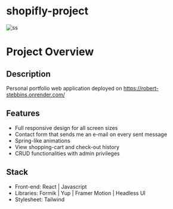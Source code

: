 # shopifly-project

![ss](https://res.cloudinary.com/dbwb3uyii/image/upload/v1675473808/portfolio/personalportfolioSS_zkhsp3.jpg)

# Project Overview

## Description
Personal portfolio web application deployed on https://robert-stebbins.onrender.com/

## Features
* Full responsive design for all screen sizes
* Contact form that sends me an e-mail on every sent message
* Spring-like animations
* View shopping-cart and check-out history
* CRUD functionalities with admin privileges

## Stack
* Front-end: React | Javascript
* Libraries: Formik | Yup | Framer Motion | Headless UI
* Stylesheet: Tailwind


